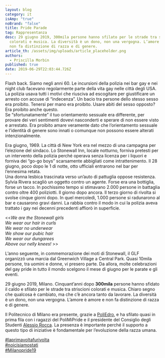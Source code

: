 ```yaml
---
layout: blog
category: it
isAmp: "true"
noBrand: "false"
title: Pride Parade
tag: Rappresentanza
desc: 29 giugno 2019, 300mila persone hanno sfilato per le strade tra striscioni
  colorati e musica. La diversità è un dono, non una vergogna. L’amore è amore e
  non fa distinzione di razza e di genere.
article_th: /assets/img/uploads/article_placeholder.png
authors:
  - Priscilla Morbin
published: true
date: 2019-06-29T22:03:44.726Z
---
```


Flash back. Siamo negli anni 60. Le incursioni della polizia nei bar gay e nei night club facevano regolarmente parte della vita gay nelle città degli USA. La polizia usava tutti i motivi che riusciva ad escogitare per giustificare un arresto con accuse di “indecenza”. Un bacio tra persone dello stesso sesso era proibito. Tenersi per mano era proibito. Usare abiti del sesso opposto? Era proibito anche questo.  
Se “sfortunatamente” il tuo orientamento sessuale era differente, per provare dei veri sentimenti dovevi nasconderti e sperare di non essere visto e arrestato. Era proibito amare veramente dato che l’orientamento sessuale e l’identità di genere sono innati o comunque non possono essere alterati intenzionalmente.

Era giugno, 1969. La città di New York era nel mezzo di una campagna per l’elezione del sindaco. Lo Stonewall Inn, locale notturno, forniva pretesti per un intervento della polizia perché operava senza licenza per i liquori e forniva dei “go-go boys” scarsamente abbigliati come intrattenimento. Il 28 giugno, poco dopo le 1 di notte, otto ufficiali entrarono nel bar per l’ennesima retata.  
Una donna lesbica trascinata verso un’auto di pattuglia oppose resistenza. Sylvia Rivera scagliò un oggetto contro un agente. Forse era una bottiglia, forse un tacco. In pochissimo tempo si stimavano 2.000 persone in battaglia contro oltre 400 poliziotti. Il giorno dopo ancora. Il terzo giorno di rivolta si svolse cinque giorni dopo. In quel mercoledì, 1.000 persone si radunarono al bar e causarono gravi danni. La rabbia contro il modo in cui la polizia aveva trattato i gay nei decenni precedenti affiorò in superficie.

<<_We are the Stonewall girls_  
_We wear our hair in curls_  
_We wear no underwear_  
_We show our pubic hair_  
_We wear our dungarees_  
_Above our nelly knees!_  >>

L’anno seguente, in commemorazione dei moti di Stonewall, il GLF organizzò una marcia dal Greenwich Village a Central Park. Quasi 10mila persone, tra uomini e donne, vi presero parte. Da allora, molte celebrazioni del gay pride in tutto il mondo scelgono il mese di giugno per le parate e gli eventi.

29 giugno 2019, Milano. Cinquant’anni dopo  **300mila**  persone hanno sfidato il caldo e sfilato per le strade tra striscioni colorati e musica. Chiaro segno che qualcosa è cambiato, ma che c’è ancora tanto da lavorare. La diversità è un dono, non una vergogna. L’amore è amore e non fa distinzione di razza e di genere.

Il Politecnico di Milano era presente, grazie a [PoliEdro](https://www.facebook.com/poliedro.polimi/?__tn__=KH-R&eid=ARDA_9w-jp-YdwMc-3oIrLXxwIaeYVln0CssmRJ0k0UXerVTBobacpg7FB73GhgVZPrt-l7XmzVu6HmN&fref=mentions&__xts__%5B0%5D=68.ARAfxP6-TDIYmBNvtJSP_vGFgP8PflY3GaCydPUT1brxlAk07wrogB8akTer7pUAYxxM67AAMpToljhWP3xA17JbQHyuZz40owMrWPG2p101bVorutIVHxdzZ4dDXNssYFnSK3hubL6jm9EANZ2Hr0-Z36BF0maD25FSiKmrwqGJdmUmeN6Y6kl9SbeLkD-0FOprR0_U4FKxcRd0pBWSMJ1AreLvYoCJIK2kClk0C-Q8Q9AFa8A5Lkf6CJG-WuE_KRv9FRT61h0a6OnmX4HFSMn8up3vdqr8JJ9O3caqkFgnlhSdT1c7UUizKmffcGszF-vi4WIkmqe-YCmYzwJO), e ha sfilato quasi in prima fila con i ragazzi del PoliMiPride e il presidente del Consiglio degli Studenti [Alessio Rocca](https://www.facebook.com/alessio.rocca.12?__tn__=KH-R&eid=ARDAGB54OrV2U5gnfD8Ye9r94DXzHf5lqmnZbIm5tJU-UYX1kkoFC0bKg4_OzYI3rMZWhqyp_6zZtkPS&fref=mentions&__xts__%5B0%5D=68.ARAfxP6-TDIYmBNvtJSP_vGFgP8PflY3GaCydPUT1brxlAk07wrogB8akTer7pUAYxxM67AAMpToljhWP3xA17JbQHyuZz40owMrWPG2p101bVorutIVHxdzZ4dDXNssYFnSK3hubL6jm9EANZ2Hr0-Z36BF0maD25FSiKmrwqGJdmUmeN6Y6kl9SbeLkD-0FOprR0_U4FKxcRd0pBWSMJ1AreLvYoCJIK2kClk0C-Q8Q9AFa8A5Lkf6CJG-WuE_KRv9FRT61h0a6OnmX4HFSMn8up3vdqr8JJ9O3caqkFgnlhSdT1c7UUizKmffcGszF-vi4WIkmqe-YCmYzwJO "Alessio Rocca"). La presenza è importante perché il supporto a questo tipo di iniziative è fondamentale per l’evoluzione della razza umana.

[#laprimavoltafurivolta](https://www.facebook.com/hashtag/laprimavoltafurivolta?source=feed_text&epa=HASHTAG&__xts__%5B0%5D=68.ARAfxP6-TDIYmBNvtJSP_vGFgP8PflY3GaCydPUT1brxlAk07wrogB8akTer7pUAYxxM67AAMpToljhWP3xA17JbQHyuZz40owMrWPG2p101bVorutIVHxdzZ4dDXNssYFnSK3hubL6jm9EANZ2Hr0-Z36BF0maD25FSiKmrwqGJdmUmeN6Y6kl9SbeLkD-0FOprR0_U4FKxcRd0pBWSMJ1AreLvYoCJIK2kClk0C-Q8Q9AFa8A5Lkf6CJG-WuE_KRv9FRT61h0a6OnmX4HFSMn8up3vdqr8JJ9O3caqkFgnlhSdT1c7UUizKmffcGszF-vi4WIkmqe-YCmYzwJO&__tn__=%2ANKH-R)  
[#noicisiamostati](https://www.facebook.com/hashtag/noicisiamostati?source=feed_text&epa=HASHTAG&__xts__%5B0%5D=68.ARAfxP6-TDIYmBNvtJSP_vGFgP8PflY3GaCydPUT1brxlAk07wrogB8akTer7pUAYxxM67AAMpToljhWP3xA17JbQHyuZz40owMrWPG2p101bVorutIVHxdzZ4dDXNssYFnSK3hubL6jm9EANZ2Hr0-Z36BF0maD25FSiKmrwqGJdmUmeN6Y6kl9SbeLkD-0FOprR0_U4FKxcRd0pBWSMJ1AreLvYoCJIK2kClk0C-Q8Q9AFa8A5Lkf6CJG-WuE_KRv9FRT61h0a6OnmX4HFSMn8up3vdqr8JJ9O3caqkFgnlhSdT1c7UUizKmffcGszF-vi4WIkmqe-YCmYzwJO&__tn__=%2ANKH-R)  
[#Milanopride19](https://www.facebook.com/hashtag/gaypride?source=feed_text&epa=HASHTAG&__xts__%5B0%5D=68.ARAfxP6-TDIYmBNvtJSP_vGFgP8PflY3GaCydPUT1brxlAk07wrogB8akTer7pUAYxxM67AAMpToljhWP3xA17JbQHyuZz40owMrWPG2p101bVorutIVHxdzZ4dDXNssYFnSK3hubL6jm9EANZ2Hr0-Z36BF0maD25FSiKmrwqGJdmUmeN6Y6kl9SbeLkD-0FOprR0_U4FKxcRd0pBWSMJ1AreLvYoCJIK2kClk0C-Q8Q9AFa8A5Lkf6CJG-WuE_KRv9FRT61h0a6OnmX4HFSMn8up3vdqr8JJ9O3caqkFgnlhSdT1c7UUizKmffcGszF-vi4WIkmqe-YCmYzwJO&__tn__=%2ANKH-R)
